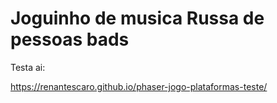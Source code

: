 # Joguinho de musica Russa de pessoas bads

Testa ai:

https://renantescaro.github.io/phaser-jogo-plataformas-teste/

